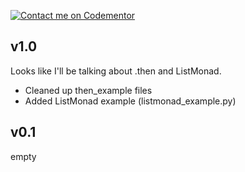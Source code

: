 [![Contact me on Codementor](https://www.codementor.io/m-badges/boonecabal/find-me-on-cm-b.svg)](https://www.codementor.io/@boonecabal?refer=badge)

## v1.0

Looks like I'll be talking about .then and ListMonad.

* Cleaned up then_example files
* Added ListMonad example (listmonad_example.py)

## v0.1

empty
